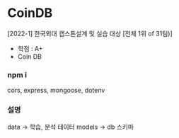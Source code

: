 # CoinDB
[2022-1] 한국외대 캡스톤설계 및 실습 대상 [전체 1위 of 31팀)]
- 학점 : A+
- Coin DB

### npm i

cors, express, mongoose, dotenv

### 설명
data -> 학습, 분석 데이터
models -> db 스키마
